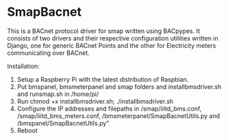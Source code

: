 SmapBacnet
===============

This is a BACnet protocol driver for smap written using BACpypes. It consists of two drivers and their respective configuration utilities written in Django, one for generic BACnet Points and the other for Electricity meters communicating over BACnet.

Installation:
1) Setup a Raspberry Pi with the latest distribution of Raspbian.
2) Put bmspanel, bmsmeterpanel and smap folders and installbmsdriver.sh and runsmap.sh in /home/pi/
3) Run chmod +x installbmsdriver.sh; ./installbmsdriver.sh
4) Configure the IP addresses and filepaths in /smap/iiitd_bms.conf, /smap/iiitd_bms_meters.conf, /bmsmeterpanel/SmapBacnetUtils.py and /bmspanel/SmapBacnetUtils.py"
5) Reboot
